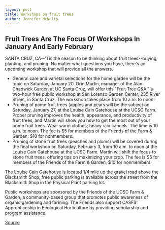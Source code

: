 ```yaml
---
layout: post
title: Workshops on fruit trees
author: Jennifer McNulty
---
```


## Fruit Trees Are The Focus Of Workshops In January And Early February

SANTA CRUZ, CA--'Tis the season to be thinking about fruit trees--buying, planting, and pruning. No matter what questions you have, there's an upcoming workshop that will provide all the answers.

* General care and varietal selections for the home garden will be the topic on Saturday, January 20. Orin Martin, manager of the Alan Chadwick Garden at UC Santa Cruz, will offer this "Fruit Tree Q&A," a two-hour free public workshop at San Lorenzo Garden Center, 235 River Street, in Santa Cruz. The workshop takes place from 10 a.m. to noon.
* Pruning of pome fruit trees (apples and pears will be the subject on Saturday, January 27, at the Louise Cain Gatehouse at the UCSC Farm. Proper pruning improves the health, appearance, and productivity of fruit trees, and Martin will show you how to get the most out of your pome fruit trees. Wear warm clothes; heavy rain cancels. The time is 10 a.m. to noon. The fee is $5 for members of the Friends of the Farm & Garden; $10 for nonmembers.
* Pruning of stone fruit trees (peaches and plums) will be covered during the final workshop on Saturday, February 3, from 10 a.m. to noon at the Louise Cain Gatehouse at the UCSC Farm. Martin will shift the focus to stone fruit trees, offering tips on maximizing your crop. The fee is $5 for members of the Friends of the Farm & Garden; $10 for nonmembers.

The Louise Cain Gatehouse is located 1/4 mile up the gravel road above the Blacksmith Shop; free public parking is available across the street from the Blacksmith Shop in the Physical Plant parking lot.

Public workshops are sponsored by the Friends of the UCSC Farm & Garden, a community-based group that promotes public awareness of organic gardening and farming. The Friends also support CASFS' Apprenticeship in Ecological Horticulture by providing scholarship and program assistance.

[Source](http://www1.ucsc.edu/news_events/press_releases/01-02/fruit_trees.html "Permalink to UCSC Press Release:Workshops on fruit trees")